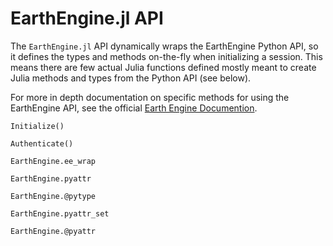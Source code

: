 # EarthEngine.jl API

The `EarthEngine.jl` API dynamically wraps the EarthEngine Python API, so it defines the types and methods on-the-fly when initializing a session. This means there are few actual Julia functions defined mostly meant to create Julia methods and types from the Python API (see below). 

For more in depth documentation on specific methods for using the EarthEngine API, see the official [Earth Engine Documention](https://developers.google.com/earth-engine/apidocs).

```@docs
Initialize()
```

```@docs
Authenticate()
```

```@docs
EarthEngine.ee_wrap
```

```@docs
EarthEngine.pyattr
```

```@docs
EarthEngine.@pytype
```

```@docs
EarthEngine.pyattr_set
```

```@docs
EarthEngine.@pyattr 
```